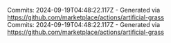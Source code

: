 Commits: 2024-09-19T04:48:22.117Z - Generated via https://github.com/marketplace/actions/artificial-grass
<br>
Commits: 2024-09-19T04:48:22.117Z - Generated via https://github.com/marketplace/actions/artificial-grass
<br>
